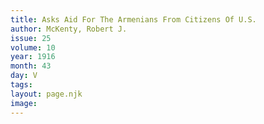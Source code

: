 ```yaml
---
title: Asks Aid For The Armenians From Citizens Of U.S.
author: McKenty, Robert J.
issue: 25
volume: 10
year: 1916
month: 43
day: V
tags:
layout: page.njk
image:
---
```



